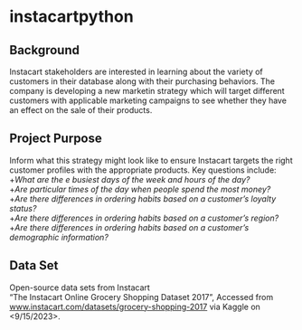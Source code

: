 # instacartpython

## Background
Instacart stakeholders are interested in learning about the variety of customers in their database along with their purchasing behaviors. The company is developing a new marketin strategy which will target
different customers with applicable marketing campaigns to see whether they have an effect on the sale of their products.

## Project Purpose
Inform what this strategy might look like to ensure Instacart targets the right customer profiles with the appropriate products. Key questions include:  
+_What are the e busiest days of the week and hours of the day?_  
+_Are particular times of the day when people spend the most money?_  
+_Are there differences in ordering habits based on a customer’s loyalty status?_  
+_Are there differences in ordering habits based on a customer’s region?_  
+_Are there differences in ordering habits based on a customer’s demographic information?_  

## Data Set
Open-source data sets from Instacart  
“The Instacart Online Grocery Shopping
Dataset 2017”, Accessed from www.instacart.com/datasets/grocery-shopping-2017
via Kaggle on <9/15/2023>.
